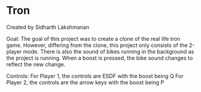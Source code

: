 # Tron
Created by Sidharth Lakshmanan

Goal:
      The goal of this project was to create a clone of the real life tron game. However, differing from the clone,
      this project only consists of the 2-player mode. There is also the sound of bikes running in the background
      as the project is running. When a boost is pressed, the bike sound changes to reflect the new change.
      
Controls:
      For Player 1, the controls are ESDF with the boost being Q
      For Player 2, the controls are the arrow keys with the boost being P
      
